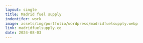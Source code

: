 ```yaml
---
layout: single
title: Madrid fuel supply
indentifer: work
image: assets/img/portfolio/wordpress/madridfuelsupply.webp
link: madridfuelsupply.co
date: 2024-08-03
---
```

